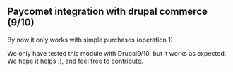 <h2>Paycomet integration with drupal commerce (9/10) </h2>
<p>By now it only works with simple purchases (operation 1)</p>
<p>We only have tested this module with Drupal9/10, but it works as expected.<br>
We hope it helps :), and feel free to contribute.
</p>
